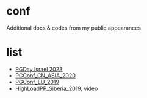# conf
Additional docs &amp; codes from my public appearances

# list
* [PGDay Israel 2023](https://pgday.org.il)
* [PGConf_CN_ASIA_2020](https://postgresconf.org/conferences/AsiaChina2020/program/proposals/a-couple-of-new-features-towards-the-postgres-based-sharding)
* [PGConf_EU_2019](https://www.postgresql.eu/events/pgconfeu2019/schedule/session/2594-beyond-the-pushdowns-distributed-query-planning-and-execution/)
* [HighLoadPP_Siberia_2019](https://www.highload.ru/siberia/2019/abstracts/5333), [video](https://youtu.be/IoNGmwgo9ZY)
